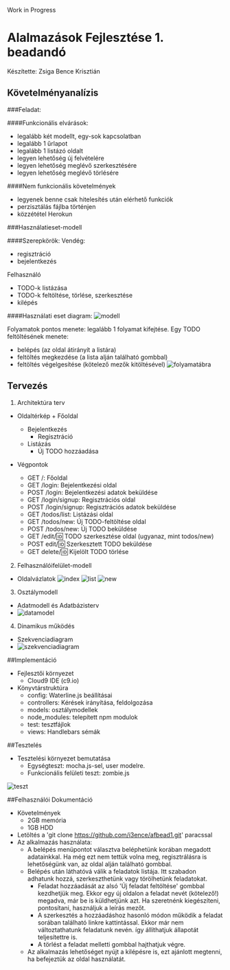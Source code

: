 Work in Progress

# Alalmazások Fejlesztése 1. beadandó

Készítette: Zsiga Bence Krisztián


## Követelményanalízis

###Feladat:

####Funkcionális elvárások:
+ legalább két modellt, egy-sok kapcsolatban
+ legalább 1 űrlapot
+ legalább 1 listázó oldalt
+ legyen lehetőség új felvételére
+ legyen lehetőség meglévő szerkesztésére
+ legyen lehetőség meglévő törlésére

####Nem funkcionális követelmények
+ legyenek benne csak hitelesítés után elérhető funkciók
+ perzisztálás fájlba történjen
+ közzététel Herokun

###Használatieset-modell

####Szerepkörök:
Vendég:
+ regisztráció
+ bejelentkezés

Felhasználó
+ TODO-k listázása
+ TODO-k feltöltése, törlése, szerkesztése
+ kilépés

####Használati eset diagram:
![modell](/docs/imgs/hemodell.png "Használatieset-modell")

Folyamatok pontos menete: legalább 1 folyamat kifejtése.
Egy TODO feltöltésének menete:
+ belépés (az oldal átirányít a listára)
+ feltöltés megkezdése (a lista alján található gombbal)
+ feltöltés végelgesítése (kötelező mezők kitöltésével)
![folyamatábra](/docs/imgs/folyamatabra.png "Folyamatábra")

## Tervezés

1. Architektúra terv
  +  Oldaltérkép
    + Főoldal
      + Bejelentkezés
        + Regisztráció
      + Listázás
        + Új TODO hozzáadása

  + Végpontok
    + GET /: Főoldal
    + GET /login: Bejelentkezési oldal
    + POST /login: Bejelentkezési adatok beküldése
    + GET /login/signup: Regisztrációs oldal
    + POST /login/signup: Regisztrációs adatok beküldése
    + GET /todos/list: Listázási oldal
    + GET /todos/new: Új TODO-feltöltése oldal
    + POST /todos/new: Új TODO beküldése
    + GET /edit/:id: TODO szerkesztése oldal (ugyanaz, mint todos/new)
    + POST edit/:id: Szerkesztett TODO beküldése
    + GET delete/:id: Kijelölt TODO törlése


2. Felhasználóifelület-modell
  + Oldalvázlatok
![index](/docs/imgs/index.jpg "index")
![list](/docs/imgs/list.jpg "list")
![new](/docs/imgs/new.jpg "new")

3. Osztálymodell
  + Adatmodell és Adatbázisterv
  + ![datamodel](/docs/imgs/datamodel.png "datamodel")

4. Dinamikus működés
  + Szekvenciadiagram
  + ![szekvenciadiagram](/docs/imgs/seq_diag.png "szekvenciadiagram")

##Implementáció

+ Fejlesztői környezet
  + Cloud9 IDE (c9.io)
+ Könyvtárstruktúra
  + config: Waterline.js beállításai
  + controllers: Kérések irányítása, feldolgozása
  + models: osztálymodellek
  + node_modules: telepített npm modulok
  + test: tesztfájlok
  + views: Handlebars sémák

##Tesztelés
+ Tesztelési környezet bemutatása
  + Egységteszt: mocha.js-sel, user modelre.
  + Funkcionális felületi teszt: zombie.js

![teszt](/docs/imgs/mochazombie.png "futtatott teszt")

##Felhasználói Dokumentáció
+ Követelmények
  + 2GB memória
  + 1GB HDD
+ Letöltés a 'git clone https://github.com/i3ence/afbead1.git' paracssal
+ Az alkalmazás használata:
  + A belépés menüpontot választva beléphetünk korában megadott adatainkkal. Ha még ezt nem tettük volna meg, regisztrálásra is lehetőségünk van, az oldal alján található gombbal.
  + Belépés után láthatóvá válik a feladatok listája. Itt szabadon adhatunk hozzá, szerkeszthetünk vagy törölhetünk feladatokat.
    + Feladat hozzáadását az alsó 'Új feladat feltöltése' gombbal kezdhetjük meg. Ekkor egy új oldalon a feladat nevét (kötelező!) megadva, már be is küldhetjünk azt. Ha szeretnénk kiegészíteni, pontosítani, használjuk a leírás mezőt.
    + A szerkesztés a hozzáadáshoz hasonló  módon működik a feladat sorában található linkre kattintással. Ekkor már nem változtathatunk feladatunk nevén. így állíthatjuk állapotát teljesítettre is.
    + A törlést a feladat melletti gombbal hajthatjuk végre.
  + Az alkalmazás lehetőséget nyújt a kilépésre is, ezt ajánlott megtenni, ha befejeztük az oldal használatát.
